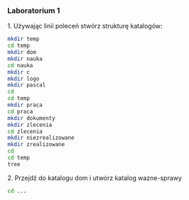 ### Laboratorium 1

1\. Używając linii poleceń stwórz strukturę katalogów:

```sh
mkdir temp
cd temp
mkdir dom
mkdir nauka
cd nauka
mkdir c
mkdir logo
mkdir pascal
cd
cd temp
mkdir praca
cd praca
mkdir dokumenty
mkdir zlecenia
cd zlecenia
mkdir niezrealizowane
mkdir zrealizowane
cd
cd temp
tree
```

2\. Przejdź do katalogu dom i utwórz katalog wazne-sprawy

```sh
cd ...
```
